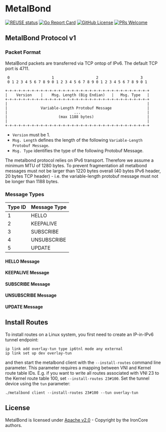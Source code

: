 # MetalBond

[![REUSE status](https://api.reuse.software/badge/github.com/ironcore-dev/metalbond)](https://api.reuse.software/info/github.com/ironcore-dev/metalbond)
[![Go Report Card](https://goreportcard.com/badge/github.com/ironcore-dev/metalbond)](https://goreportcard.com/report/github.com/ironcore-dev/metalbond)
[![GitHub License](https://img.shields.io/static/v1?label=License&message=Apache-2.0&color=blue)](LICENSE)
[![PRs Welcome](https://img.shields.io/badge/PRs-welcome-brightgreen.svg)](https://makeapullrequest.com)

## MetalBond Protocol v1

### Packet Format

MetalBond packets are transferred via TCP ontop of IPv6. The default TCP port is 4711.

     0                   1                   2                   3
     0 1 2 3 4 5 6 7 8 9 0 1 2 3 4 5 6 7 8 9 0 1 2 3 4 5 6 7 8 9 0 1
    
    +-+-+-+-+-+-+-+-+-+-+-+-+-+-+-+-+-+-+-+-+-+-+-+-+-+-+-+-+-+-+-+-+
    |    Version    |    Msg. Length (Big Endian)   |   Msg. Type   |
    +-+-+-+-+-+-+-+-+-+-+-+-+-+-+-+-+-+-+-+-+-+-+-+-+-+-+-+-+-+-+-+-+
    |                                                               |
    |               Variable-Length Protobuf Message                |
    |                              ...                              |
    |                       (max 1188 bytes)                        |
    |                                                               |
    +-+-+-+-+-+-+-+-+-+-+-+-+-+-+-+-+-+-+-+-+-+-+-+-+-+-+-+-+-+-+-+-+

* `Version` must be 1.
* `Msg. Length` defines the length of the following `Variable-Length Protobuf Message`.
* `Msg. Type` identifies the type of the following Protobuf Message.

The metalbond protocol relies on IPv6 transport. Therefore we assume a minimum MTU of 1280 bytes. To prevent fragmentation all metalbond messages must not be larger than 1220 bytes overall (40 bytes IPv6 header, 20 bytes TCP header) - i.e. the variable-length protobuf message must not be longer than 1188 bytes.


### Message Types

| Type ID | Message Type |
|---------|--------------|
| 1       | HELLO        |
| 2       | KEEPALIVE    |
| 3       | SUBSCRIBE    |
| 4       | UNSUBSCRIBE  |
| 5       | UPDATE       |


#### HELLO Message


#### KEEPALIVE Message


#### SUBSCRIBE Message


#### UNSUBSCRIBE Message


#### UPDATE Message

## Install Routes

To install routes on a Linux system, you first need to create an IP-in-IPv6 tunnel endpoint:

    ip link add overlay-tun type ip6tnl mode any external
    ip link set up dev overlay-tun

and then start the metalbond client with the `--install-routes` command line parameter. This parameter requires a mapping between VNI and Kernel route table IDs. E.g. if you want to write all routes associated with VNI 23 to the Kernel route table 100, set `--install-routes 23#100`.
Set the tunnel device using the `tun` parameter:

    ./metalbond client --install-routes 23#100 --tun overlay-tun

## License

MetalBond is licensed under [Apache v2.0](LICENSE) - Copyright by the IronCore authors.

